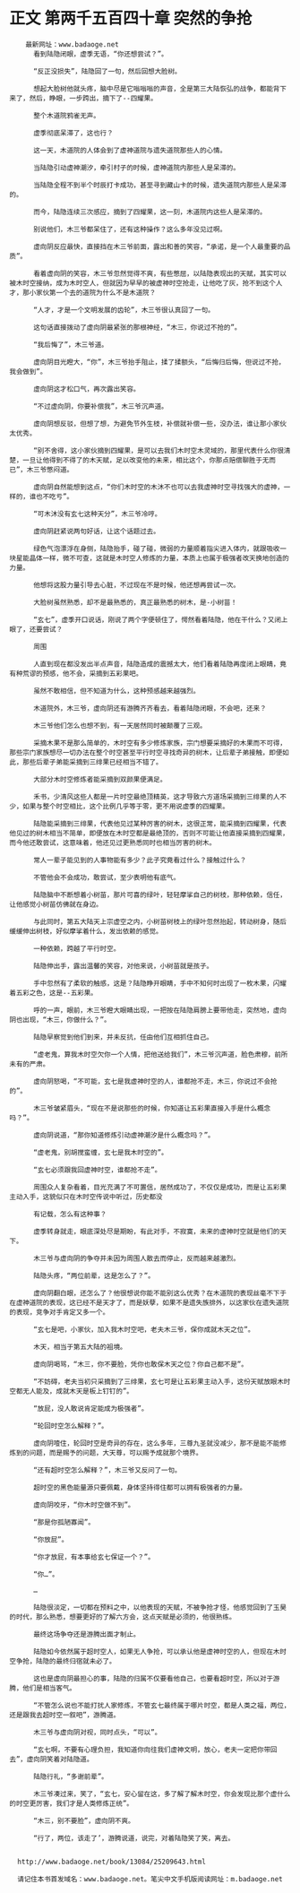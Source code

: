 # 正文 第两千五百四十章 突然的争抢
        最新网址：www.badaoge.net
          看到陆隐闭眼，虚季无语，“你还想尝试？”。
      
          “反正没损失”，陆隐回了一句，然后回想大脸树。
      
          想起大脸树他就头疼，脑中尽是它嗡嗡嗡的声音，全是第三大陆恢弘的战争，都能背下来了，然后，睁眼，一步跨出，摘下了--四耀果。
      
          整个木道院鸦雀无声。
      
          虚季彻底呆滞了，这也行？
      
          这一天，木道院的人体会到了虚神道院与遗失道院那些人的心情。
      
          当陆隐引动虚神潮汐，牵引村子的时候，虚神道院内那些人是呆滞的。
      
          当陆隐全程不到半个时辰打卡成功，甚至寻到藏山卡的时候，遗失道院内那些人是呆滞的。
      
          而今，陆隐连续三次感应，摘到了四耀果，这一刻，木道院内这些人是呆滞的。
      
          别说他们，木三爷都呆住了，还有这种操作？这么多年没见过啊。
      
          虚向阴反应最快，直接挡在木三爷前面，露出和善的笑容，“承诺，是一个人最重要的品质”。
      
          看着虚向阴的笑容，木三爷忽然觉得不爽，有些憋屈，以陆隐表现出的天赋，其实可以被木时空接纳，成为木时空人，但就因为早早的被虚神时空抢走，让他吃了灰，抢不到这个人才，那小家伙第一个去的道院为什么不是木道院？
      
          “人才，才是一个文明发展的齿轮”，木三爷很认真回了一句。
      
          这句话直接拨动了虚向阴最紧张的那根神经，“木三，你说过不抢的”。
      
          “我后悔了”，木三爷道。
      
          虚向阴目光瞪大，“你”，木三爷抬手阻止，揉了揉额头，“后悔归后悔，但说过不抢，我会做到”。
      
          虚向阴这才松口气，再次露出笑容。
      
          “不过虚向阴，你要补偿我”，木三爷沉声道。
      
          虚向阴想反驳，但想了想，为避免节外生枝，补偿就补偿一些，没办法，谁让那小家伙太优秀。
      
          “别不舍得，这小家伙摘到四耀果，是可以去我们木时空木灵域的，那里代表什么你很清楚，一旦让他得到不得了的木天赋，足以改变他的未来，相比这个，你那点赔偿聊胜于无而已”，木三爷憋闷道。
      
          虚向阴自然能想到这点，“你们木时空的木沐不也可以去我虚神时空寻找强大的虚神，一样的，谁也不吃亏”。
      
          “可木沐没有玄七这种天分”，木三爷冷哼。
      
          虚向阴赶紧说两句好话，让这个话题过去。
      
          绿色气泡漂浮在身侧，陆隐抬手，碰了碰，微弱的力量顺着指尖进入体内，就跟吸收一块星能晶体一样，微不可查，这就是木时空人修炼的力量，本质上也属于极强者改天换地创造的力量。
      
          他想将这股力量引导去心脏，不过现在不是时候，他还想再尝试一次。
      
          大脸树虽然熟悉，却不是最熟悉的，真正最熟悉的树木，是-小树苗！
      
          “玄七”，虚季开口说话，刚说了两个字便顿住了，愕然看着陆隐，他在干什么？又闭上眼了，还要尝试？
      
          周围
      
          人直到现在都没发出半点声音，陆隐造成的震撼太大，他们看着陆隐再度闭上眼睛，竟有种荒谬的预感，他不会，采摘到五彩果吧。
      
          虽然不敢相信，但不知道为什么，这种预感越来越强烈。
      
          木道院外，木三爷，虚向阴还有游腾齐齐看去，看着陆隐闭眼，不会吧，还来？
      
          木三爷他们怎么也想不到，有一天居然同时被颠覆了三观。
      
          采摘木果不是那么简单的，木时空有多少修炼家族，宗门想要采摘好的木果而不可得，那些宗门家族想尽一切办法在整个时空甚至平行时空寻找奇异的树木，让后辈子弟接触，即便如此，那些后辈子弟能采摘到三绯果已经相当不错了。
      
          大部分木时空修炼者能采摘到双颜果便满足。
      
          禾书，少清风这些人都是一片时空最绝顶精英，这才导致六方道场采摘到三绯果的人不少，如果与整个时空相比，这个比例几乎等于零，更不用说虚季的四耀果。
      
          陆隐能采摘到三绯果，代表他见过某种厉害的树木，这很正常，能采摘到四耀果，代表他见过的树木相当不简单，即便放在木时空都是最绝顶的，否则不可能让他直接采摘到四耀果，而今他还敢尝试，这意味着，他还见过更熟悉同时也相当厉害的树木。
      
          常人一辈子能见到的人事物能有多少？此子究竟看过什么？接触过什么？
      
          不管他会不会成功，敢尝试，至少表明他有底气。
      
          陆隐脑中不断想着小树苗，那片可喜的绿叶，轻轻摩挲自己的树枝，那种依赖，信任，让他感觉小树苗仿佛就在身边。
      
          与此同时，第五大陆天上宗虚空之内，小树苗树枝上的绿叶忽然抬起，转动树身，随后缓缓伸出树枝，好似摩挲着什么，发出依赖的感觉。
      
          一种依赖，跨越了平行时空。
      
          陆隐伸出手，露出温馨的笑容，对他来说，小树苗就是孩子。
      
          手中忽然有了柔软的触感，这是？陆隐睁开眼睛，手中不知何时出现了一枚木果，闪耀着五彩之色，这是--五彩果。
      
          呼的一声，眼前，木三爷瞪大眼睛出现，一把按在陆隐肩膀上要带他走，突然地，虚向阴也出现，“木三，你做什么？”。
      
          陆隐早察觉到他们到来，并未反抗，任由他们互相抓住自己。
      
          “虚老鬼，算我木时空欠你一个人情，把他送给我们”，木三爷沉声道，脸色肃穆，前所未有的严肃。
      
          虚向阴怒喝，“不可能，玄七是我虚神时空的人，谁都抢不走，木三，你说过不会抢的”。
      
          木三爷皱紧眉头，“现在不是说那些的时候，你知道让五彩果直接入手是什么概念吗？”。
      
          虚向阴说道，“那你知道修炼引动虚神潮汐是什么概念吗？”。
      
          “虚老鬼，别胡搅蛮缠，玄七是我木时空的”。
      
          “玄七必须跟我回虚神时空，谁都抢不走”。
      
          周围众人复杂看着，目光充满了不可置信，居然成功了，不仅仅是成功，而是让五彩果主动入手，这貌似只在木时空传说中听过，历史都没
      
          有记载，怎么有这种事？
      
          虚季转身就走，眼底深处尽是期盼，有此对手，不寂寞，未来的虚神时空就是他们的天下。
      
          木三爷与虚向阴的争夺并未因为周围人散去而停止，反而越来越激烈。
      
          陆隐头疼，“两位前辈，这是怎么了？”。
      
          虚向阴翻白眼，还怎么了？他很想说你能不能别这么优秀？在木道院的表现丝毫不下于在虚神道院的表现，这已经不是天才了，而是妖孽，如果不是遗失族排外，以这家伙在遗失道院的表现，竞争对手肯定又多一个。
      
          “玄七是吧，小家伙，加入我木时空吧，老夫木三爷，保你成就木天之位”。
      
          木天，相当于第五大陆的祖境。
      
          虚向阴喝骂，“木三，你不要脸，凭你也敢保木天之位？你自己都不是”。
      
          “不妨碍，老夫当初只采摘到了三绯果，玄七可是让五彩果主动入手，这份天赋放眼木时空都无人能及，成就木天是板上钉钉的”。
      
          “放屁，没人敢说肯定能成为极强者”。
      
          “轮回时空怎么解释？”。
      
          虚向阴噎住，轮回时空是奇异的存在，这么多年，三尊九圣就没减少，那不是能不能修炼到的问题，而是赐予的问题，大天尊，可以赐予成就那个境界。
      
          “还有超时空怎么解释？”，木三爷又反问了一句。
      
          超时空的黑色能量源只要佩戴，身体坚持得住都可以拥有极强者的力量。
      
          虚向阴咬牙，“你木时空做不到”。
      
          “那是你孤陋寡闻”。
      
          “你放屁”。
      
          “你才放屁，有本事给玄七保证一个？”。
      
          “你…”。
      
          …
      
          陆隐很淡定，一切都在预料之中，以他表现的天赋，不被争抢才怪，他感觉回到了玉昊的时代，那么熟悉，想要更好的了解六方会，这点天赋是必须的，他很熟练。
      
          最终这场争夺还是游腾出面才制止。
      
          陆隐如今依然属于超时空人，如果无人争抢，可以承认他是虚神时空的人，但现在木时空争抢，陆隐的最终归宿就未必了。
      
          这也是虚向阴最担心的事，陆隐的归属不仅要看他自己，也要看超时空，所以对于游腾，他们是相当客气。
      
          “不管怎么说也不能打扰人家修炼，不管玄七最终属于哪片时空，都是人类之福，两位，还是跟我去超时空一叙吧”，游腾道。
      
          木三爷与虚向阴对视，同时点头，“可以”。
      
          “玄七啊，不要有心理负担，我知道你向往我们虚神文明，放心，老夫一定把你带回去”，虚向阴笑着对陆隐道。
      
          陆隐行礼，“多谢前辈”。
      
          木三爷凑过来，笑了，“玄七，安心留在这，多了解了解木时空，你会发现比那个虚什么的时空更厉害，我们才是人类修炼正统”。
      
          “木三，别不要脸”，虚向阴不爽。
      
          “行了，两位，该走了’，游腾说道，说完，对着陆隐笑了笑，离去。
      
      
      http://www.badaoge.net/book/13084/25209643.html
      
      请记住本书首发域名：www.badaoge.net。笔尖中文手机版阅读网址：m.badaoge.net